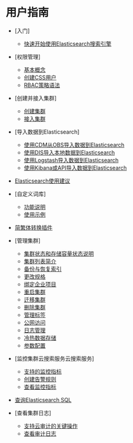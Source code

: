# 用户指南

-   [入门]
    -   [快速开始使用Elasticsearch搜索引擎](快速开始使用Elasticsearch搜索引擎.md)

-   [权限管理]
    -   [基本概念](基本概念.md)
    -   [创建CSS用户](创建CSS用户.md)
    -   [RBAC策略语法](RBAC策略语法.md)

-   [创建并接入集群]
    -   [创建集群](创建集群.md)
    -   [接入集群](接入集群.md)

-   [导入数据到Elasticsearch]
    -   [使用CDM从OBS导入数据到Elasticsearch](使用CDM从OBS导入数据到Elasticsearch.md)
    -   [使用DIS导入本地数据到Elasticsearch](使用DIS导入本地数据到Elasticsearch.md)
    -   [使用Logstash导入数据到Elasticsearch](使用Logstash导入数据到Elasticsearch.md)
    -   [使用Kibana或API导入数据到Elasticsearch](使用Kibana或API导入数据到Elasticsearch.md)

-   [Elasticsearch使用建议](Elasticsearch使用建议.md)
-   [自定义词库]
    -   [功能说明](功能说明.md)
    -   [使用示例](使用示例.md)

-   [简繁体转换插件](简繁体转换插件.md)
-   [管理集群]
    -   [集群状态和存储容量状态说明](集群状态和存储容量状态说明.md)
    -   [集群列表简介](集群列表简介.md)
    -   [备份与恢复索引](备份与恢复索引.md)
    -   [更改规格](更改规格.md)
    -   [绑定企业项目](绑定企业项目.md)
    -   [重启集群](重启集群.md)
    -   [迁移集群](迁移集群.md)
    -   [删除集群](删除集群.md)
    -   [管理标签](管理标签.md)
    -   [公网访问](公网访问.md)
    -   [日志管理](日志管理.md)
    -   [冷热数据存储](冷热数据存储.md)
    -   [参数配置](参数配置.md)

-   [监控集群云搜索服务云搜索服务]
    -   [支持的监控指标](支持的监控指标.md)
    -   [创建告警规则](创建告警规则.md)
    -   [查看监控指标](查看监控指标.md)

-   [查询Elasticsearch SQL](查询Elasticsearch-SQL.md)
-   [查看集群日志]
    -   [支持云审计的关键操作](支持云审计的关键操作.md)
    -   [查看审计日志](查看审计日志.md)



